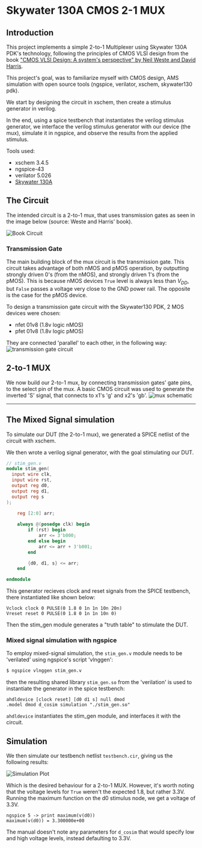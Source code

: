 # Skywater 130A CMOS 2-1 MUX

## Introduction

This project implements a simple 2-to-1 Multiplexer using Skywater 130A PDK's technology,
following the principles of CMOS VLSI design from the book ["CMOS VLSI Design: 
A system's perspective" by Neil Weste and David Harris](https://www.amazon.com/CMOS-VLSI-Design-Circuits-Perspective/dp/0321547748).

This project's goal, was to familiarize myself with CMOS design, AMS simulation with open source tools (ngspice, verilator, xschem, skywater130 pdk).

We start by designing the circuit in xschem, then create a stimulus generator in verilog.

In the end, using a spice testbench that instantiates the verilog stimulus generator, we interface the verilog stimulus generator with our device (the mux), simulate it in ngspice, and observe the results from the applied stimulus.

Tools used:

- xschem 3.4.5
- ngspice-43
- verilator 5.026
- [Skywater 130A](https://github.com/google/skywater-pdk)

## The Circuit

The intended circuit is a 2-to-1 mux, that uses transmission gates as seen in the image
below (source: Weste and Harris' book).

![Book Circuit](./images/cmos_book_mux.png)

### Transmission Gate

The main building block of the mux circuit is the transmission gate. This circuit takes advantage of both nMOS and pMOS operation, by outputting strongly driven 0's (from the nMOS), and strongly driven 1's (from the pMOS).
This is because nMOS devices `True` level is always less than $V_{DD}$, but `False` passes a voltage very close to the GND power rail. The opposite is the case for the pMOS device.

To design a transmission gate circuit with the Skywater130 PDK, 2 MOS devices were chosen:

- nfet 01v8 (1.8v logic nMOS)
- pfet 01v8 (1.8v logic pMOS)

They are connected 'parallel' to each other, in the following way:
![transmission gate circuit](./images/transmission_gate.png)

## 2-to-1 MUX

We now build our 2-to-1 mux, by connecting transmission gates' gate pins,
to the select pin of the mux. A basic CMOS circuit was used to generate the inverted 'S' signal, that connects to x1's 'g' and x2's 'gb'.
![mux schematic](./images/cmos_mux_sch.png)

---

## The Mixed Signal simulation

To simulate our DUT (the 2-to-1 mux), we generated a SPICE netlist of the circuit with xschem. 

We then wrote a verilog signal generator, with the goal stimulating our
DUT.

```verilog
// stim_gen.v
module stim_gen(
  input wire clk,
  input wire rst,
  output reg d0,
  output reg d1,
  output reg s
);

    reg [2:0] arr;
        
    always @(posedge clk) begin
        if (rst) begin
            arr <= 3'b000;
        end else begin
            arr <= arr + 3'b001;
        end

        {d0, d1, s} <= arr;
    end

endmodule

```

This generator recieves clock and reset signals from the SPICE testbench,
there instantiated like shown below:

```text
Vclock clock 0 PULSE(0 1.8 0 1n 1n 10n 20n)
Vreset reset 0 PULSE(0 1.8 0 1n 1n 10n 0)
```

Then the stim_gen module generates a "truth table" to stimulate the DUT.

### Mixed signal simulation with ngspice

To employ mixed-signal simulation, the `stim_gen.v` module needs to be 'verilated' using ngspice's script 'vlnggen':

``` bash
$ ngspice vlnggen stim_gen.v
```

then the resulting shared library `stim_gen.so` from the 'verilation' is used to instantiate the generator in the spice testbench:

```text
ahdldevice [clock reset] [d0 d1 s] null dmod
.model dmod d_cosim simulation "./stim_gen.so"
```

`ahdldevice` instantiates the stim_gen module, and interfaces it with the circuit.

## Simulation

We then simulate our testbench netlist `testbench.cir`, giving us the following results:

![Simulation Plot](./images/mixed_sim_results.png)

Which is the desired behaviour for a 2-to-1 MUX. However, it's worth noting that the voltage levels for `True` weren't the expected 1.8, but rather 3.3V. Running the maximum function on the d0 stimulus node, we get a voltage of 3.3V. 
```
ngspice 5 -> print maximum(v(d0))
maximum(v(d0)) = 3.300000e+00
```

The manual doesn't note any parameters for `d_cosim` that would specify low and high voltage levels, instead defaulting to 3.3V.